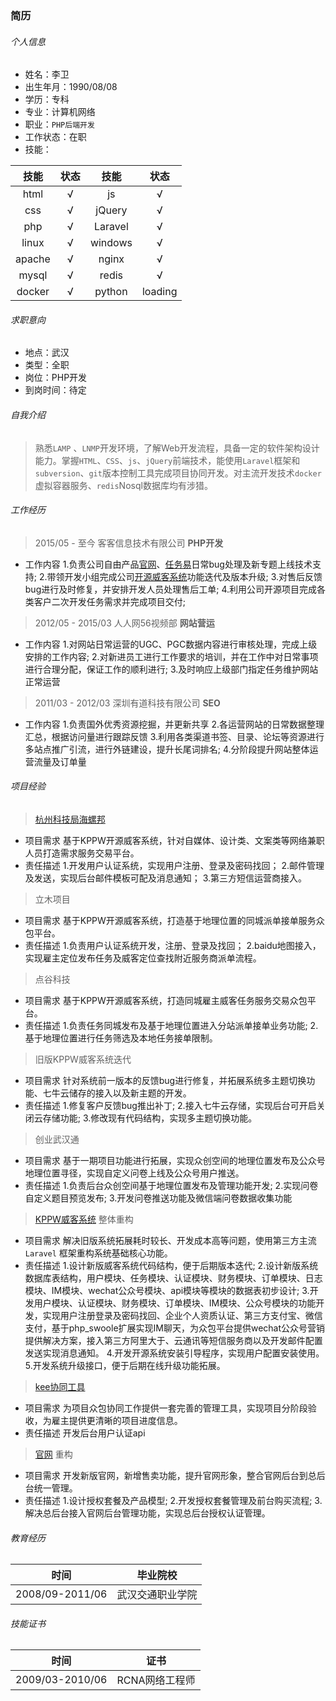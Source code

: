 ### 简历

###### 个人信息
- 姓名：李卫    
- 出生年月：1990/08/08
- 学历：专科
- 专业：计算机网络
- 职业：``` PHP后端开发 ```
- 工作状态：在职
- 技能：

| 技能 | 状态 | 技能 | 状态 |
|:------:|:------:|:------:|:------:|
|html|√|js|√|
|css|√|jQuery|√|
|php|√|Laravel|√|
|linux|√|windows|√|
|apache|√|nginx|√|
|mysql|√|redis|√|
|docker|√|python|loading|

###### 求职意向
- 地点：武汉
- 类型：全职
- 岗位：PHP开发
- 到岗时间：待定

###### 自我介绍
>熟悉``` LAMP ``` 、``` LNMP ```开发环境，了解Web开发流程，具备一定的软件架构设计能力。掌握``` HTML ```、``` CSS ```、``` js ```、``` jQuery ```前端技术，能使用``` Laravel ```框架和``` subversion ```、``` git ```版本控制工具完成项目协同开发。对主流开发技术``` docker ```虚拟容器服务、``` redis ```Nosql数据库均有涉猎。

###### 工作经历
> 2015/05 - 至今 客客信息技术有限公司 **PHP开发**

- 工作内容
1.负责公司自由产品[官网](http://www.kppw.cn)、[任务易](http://www.renwuyi.com)日常bug处理及新专题上线技术支持;
2.带领开发小组完成公司[开源威客系统](http://demo.kppw.cn)功能迭代及版本升级;
3.对售后反馈bug进行及时修复，并安排开发人员处理售后工单;
4.利用公司开源项目完成各类客户二次开发任务需求并完成项目交付;


> 2012/05 - 2015/03 人人网56视频部 **网站营运**

- 工作内容
1.对网站日常运营的UGC、PGC数据内容进行审核处理，完成上级安排的工作内容;
2.对新进员工进行工作要求的培训，并在工作中对日常事项进行合理分配，保证工作的顺利进行;
3.及时响应上级部门指定任务维护网站正常运营

>2011/03 - 2012/03 深圳有道科技有限公司 **SEO**

- 工作内容
1.负责国外优秀资源挖掘，并更新共享
2.各运营网站的日常数据整理汇总，根据访问量进行跟踪反馈
3.利用各类渠道书签、目录、论坛等资源进行多站点推广引流，进行外链建设，提升长尾词排名;
4.分阶段提升网站整体运营流量及订单量


###### 项目经验
> [杭州科技局海螺邦 ](http://www.solosea.com) 

- 项目需求
基于KPPW开源威客系统，针对自媒体、设计类、文案类等网络兼职人员打造需求服务交易平台。
- 责任描述
1.开发用户认证系统，实现用户注册、登录及密码找回；
2.邮件管理及发送，实现后台邮件模板可配及消息通知；
3.第三方短信运营商接入。

> 立木项目

- 项目需求
基于KPPW开源威客系统，打造基于地理位置的同城派单接单服务众包平台。
- 责任描述
1.负责用户认证系统开发，注册、登录及找回；
2.baidu地图接入，实现雇主定位发布任务及威客定位查找附近服务商派单流程。

> 点谷科技

- 项目需求
基于KPPW开源威客系统，打造同城雇主威客任务服务交易众包平台。
- 责任描述
1.负责任务同城发布及基于地理位置进入分站派单接单业务功能;
2.基于地理位置进行任务筛选及本地任务接单限制。

> 旧版KPPW威客系统迭代

- 项目需求
针对系统前一版本的反馈bug进行修复，并拓展系统多主题切换功能、七牛云储存的接入以及新主题的开发。
- 责任描述
1.修复客户反馈bug推出补丁;
2.接入七牛云存储，实现后台可开启关闭云存储功能;
3.修改现有代码结构，实现多主题切换功能。

> 创业武汉通

- 项目需求
基于一期项目功能进行拓展，实现众创空间的地理位置发布及公众号地理位置寻径，实现自定义问卷上线及公众号用户推送。
- 责任描述
1.负责后台众创空间基于地理位置发布及管理功能开发;
2.实现问卷自定义题目预览发布;
3.开发问卷推送功能及微信端问卷数据收集功能

> [KPPW威客系统](http://demo.kppw.cn) 整体重构

- 项目需求
解决旧版系统拓展耗时较长、开发成本高等问题，使用第三方主流``` Laravel ``` 框架重构系统基础核心功能。
- 责任描述
1.设计新版威客系统代码结构，便于后期版本迭代;
2.设计新版系统数据库表结构，用户模块、任务模块、认证模块、财务模块、订单模块、日志模块、IM模块、wechat公众号模块、api模块等模块的数据表初步设计;
3.开发用户模块、认证模块、财务模块、订单模块、IM模块、公众号模块的功能开发，实现用户注册登录及密码找回、企业个人资质认证、第三方支付宝、微信支付，基于php_swoole扩展实现IM聊天，为众包平台提供wechat公众号营销提供解决方案，接入第三方阿里大于、云通讯等短信服务商以及开发邮件配置发送实现消息通知。
4.开发开源系统安装引导程序，实现用户配置安装使用。
5.开发系统升级接口，便于后期在线升级功能拓展。

> [kee协同工具](http://www.kee.im) 

- 项目需求
为项目众包协同工作提供一套完善的管理工具，实现项目分阶段验收，为雇主提供更清晰的项目进度信息。
- 责任描述
开发后台用户认证api

> [官网](http://www.kppw.cn) 重构
- 项目需求
开发新版官网，新增售卖功能，提升官网形象，整合官网后台到总后台统一管理。
- 责任描述
1.设计授权套餐及产品模型;
2.开发授权套餐管理及前台购买流程;
3.解决总后台接入官网后台管理功能，实现总后台授权认证管理。

###### 教育经历
|时间|毕业院校|
|:----:|:----:|
|2008/09-2011/06|武汉交通职业学院|

###### 技能证书
|时间|证书|
|:----:|:----:|
|2009/03-2010/06|RCNA网络工程师|
